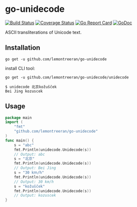 go-unidecode
==============
[![Build Status](https://app.travis-ci.com/lemontreeran/go-unidecode.svg?branch=master)](https://travis-ci.com/github/lemontreeran/go-unidecode)
[![Coverage Status](https://coveralls.io/repos/lemontreeran/go-unidecode/badge.svg?branch=master)](https://coveralls.io/r/lemontreeran/go-unidecode?branch=master)
[![Go Report Card](https://goreportcard.com/badge/github.com/lemontreeran/go-unidecode)](https://goreportcard.com/report/github.com/lemontreeran/go-unidecode)
[![GoDoc](https://godoc.org/github.com/lemontreeran/go-unidecode?status.svg)](https://godoc.org/github.com/lemontreeran/go-unidecode)

ASCII transliterations of Unicode text.


Installation
------------

```
go get -u github.com/lemontreeran/go-unidecode
```

install CLI tool:

```
go get -u github.com/lemontreeran/go-unidecode/unidecode

$ unidecode 北京kožušček
Bei Jing kozuscek
```


Usage
------

```go
package main
import (
	"fmt"
	"github.com/lemontreeran/go-unidecode"
)
func main() {
	s = "abc"
	fmt.Println(unidecode.Unidecode(s))
	// Output: abc
	s = "北京"
	fmt.Println(unidecode.Unidecode(s))
	// Output: Bei Jing
	s = "30 𝗄𝗆/𝗁"
	fmt.Println(unidecode.Unidecode(s))
	// Output: 30 km/h
	s = "kožušček"
	fmt.Println(unidecode.Unidecode(s))
	// Output: kozuscek
}
```
